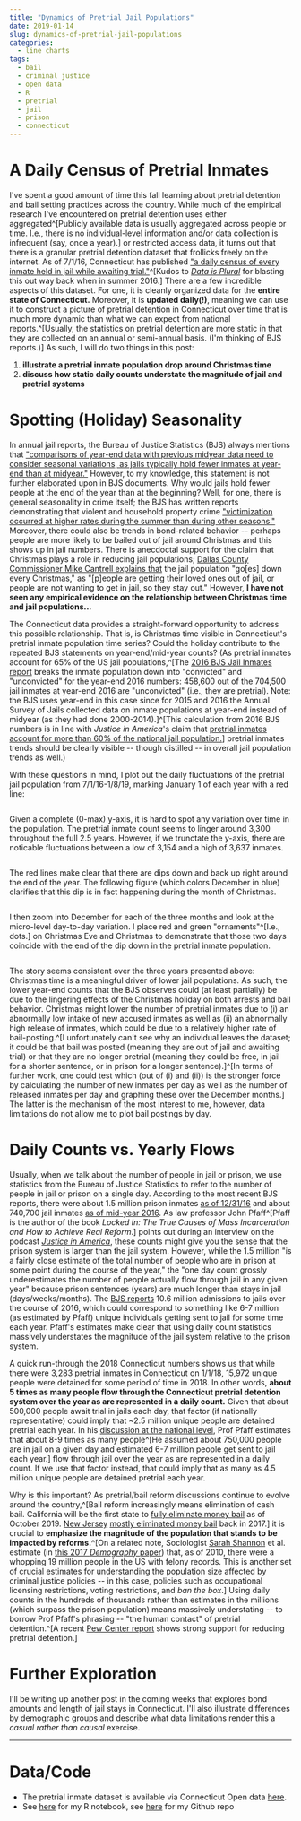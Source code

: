 ```yaml
---
title: "Dynamics of Pretrial Jail Populations"
date: 2019-01-14
slug: dynamics-of-pretrial-jail-populations
categories:
  - line charts
tags:
  - bail
  - criminal justice
  - open data
  - R
  - pretrial
  - jail
  - prison
  - connecticut
---
```


# A Daily Census of Pretrial Inmates

I've spent a good amount of time this fall learning about pretrial detention and bail setting practices across the country. While much of the empirical research I've encountered on pretrial detention uses either aggregated^[Publicly available data is usually aggregated across people or time. I.e., there is no individual-level information and/or data collection is infrequent (say, once a year).] or restricted access data, it turns out that there is a granular pretrial detention dataset that frollicks freely on the internet. As of 7/1/16, Connecticut has published ["a daily census of every inmate held in jail while awaiting trial."](https://data.ct.gov/Public-Safety/Accused-Pre-Trial-Inmates-in-Correctional-Faciltie/b674-jy6w)^[Kudos to [*Data is Plural*](https://tinyletter.com/data-is-plural) for blasting this out way back when in summer 2016.] There are a few incredible aspects of this dataset. For one, it is cleanly organized data for the **entire state of Connecticut.** Moreover, it is **updated daily(!)**, meaning we can use it to construct a picture of pretrial detention in Connecticut over time that is much more dynamic than what we can expect from national reports.^[Usually, the statistics on pretrial detention are more static in that they are collected on an annual or semi-annual basis. (I'm thinking of BJS reports.)] As such, I will do two things in this post:

1. **illustrate a pretrial inmate population drop around Christmas time**
2. **discuss how static daily counts understate the magnitude of jail and pretrial systems**

# Spotting (Holiday) Seasonality

In annual jail reports, the Bureau of Justice Statistics (BJS) always mentions that ["comparisons of year-end data with previous midyear data need to consider seasonal variations, as jails typically hold fewer inmates at year-end than at midyear."](https://www.bjs.gov/content/pub/pdf/ji16.pdf) However, to my knowledge, this statement is not further elaborated upon in BJS documents. Why would jails hold fewer people at the end of the year than at the beginning? Well, for one, there is general seasonality in crime itself; the BJS has written reports demonstrating that violent and household property crime ["victimization occurred at higher rates during the summer than during other seasons."](https://www.bjs.gov/content/pub/pdf/spcvt.pdf) Moreover, there could also be trends in bond-related behavior -- perhaps people are more likely to be bailed out of jail around Christmas and this shows up in jail numbers. There is anecdoctal support for the claim that Christmas plays a role in reducing jail populations; [Dallas County Commissioner Mike Cantrell explains that](https://www.dallasnews.com/news/dallas-county/2017/12/23/dallas-county-jail-population-dips-historic-lowand-officials-disagree) the jail population "go[es] down every Christmas," as "[p]eople are getting their loved ones out of jail, or people are not wanting to get in jail, so they stay out." However, **I have not seen any empirical evidence on the relationship between Christmas time and jail populations...**

The Connecticut data provides a straight-forward opportunity to address this possible relationship.  That is, is Christmas time visible in Connecticut's pretrial inmate population time series? Could the holiday contribute to the repeated BJS statements on year-end/mid-year counts? (As pretrial inmates account for 65% of the US jail populations,^[The [2016 BJS Jail Inmates report](https://www.bjs.gov/content/pub/pdf/ji16.pdf) breaks the inmate population down into "convicted" and "unconvicted" for the year-end 2016 numbers: 458,600 out of the 704,500 jail inmates at year-end 2016 are "unconvicted" (i.e., they are pretrial). Note: the BJS uses year-end in this case since for 2015 and 2016 the Annual Survey of Jails collected data on inmate populations at year-end instead of midyear (as they had done 2000-2014).]^[This calculation from 2016 BJS numbers is in line with *Justice in America*'s claim that [pretrial inmates account for more than 60% of the national jail population.](https://theappeal.org/justice-in-america-episode-1-justice-for-the-rich-money-bail/)] pretrial inmates trends should be clearly visible -- though distilled -- in overall jail population trends as well.)

With these questions in mind, I plot out the daily fluctuations of the pretrial jail population from 7/1/16-1/8/19, marking January 1 of each year with a red line: 

<figure>
<center>
    <img src="/post/ct-holiday_files/time-pop0.png" alt=""/>
    </center>
</figure>

Given a complete (0-max) y-axis, it is hard to spot any variation over time in the population. The pretrial inmate count seems to linger around 3,300 throughout the full 2.5 years. However, if we trunctate the y-axis, there are noticable fluctuations between a low of 3,154 and a high of 3,637 inmates.

<figure>
<center>
    <img src="/post/ct-holiday_files/time-pop.png" alt=""/>
    </center>
</figure>

The red lines make clear that there are dips down and back up right around the end of the year. The following figure (which colors December in blue) clarifies that this dip is in fact happening during the month of Christmas.

<figure>
<center>
    <img src="/post/ct-holiday_files/time-pop-dec.png" alt=""/>
    </center>
</figure>

I then zoom into December for each of the three months and look at the micro-level day-to-day variation. I place red and green "ornaments"^[I.e., dots.] on Christmas Eve and Christmas to demonstrate that those two days coincide with the end of the dip down in the pretrial inmate population.

<figure>
<center>
    <img src="/post/ct-holiday_files/time-pop-xmas.png" alt=""/>
    </center>
</figure>

The story seems consistent over the three years presented above: Christmas time is a meaningful driver of lower jail populations. As such, the lower year-end counts that the BJS observes could (at least partially) be due to the lingering effects of the Christmas holiday on both arrests and bail behavior. Christmas might lower the number of pretrial inmates due to (i) an abnormally low intake of new accused inmates as well as (ii) an abnormally high release of inmates, which could be due to a relatively higher rate of bail-posting.^[I unfortunately can't see why an individual leaves the dataset; it could be that bail was posted (meaning they are out of jail and awaiting trial) or that they are no longer pretrial (meaning they could be free, in jail for a shorter sentence, or in prison for a longer sentence).]^[In terms of further work, one could test which (out of (i) and (ii)) is the stronger force by calculating the number of new inmates per day as well as the number of released inmates per day and graphing these over the December months.] The latter is the mechanism of the most interest to me, however, data limitations do not allow me to plot bail postings by day. 

# Daily Counts vs. Yearly Flows

Usually, when we talk about the number of people in jail or prison, we use statistics from the Bureau of Justice Statistics to refer to the number of people in jail or prison on a single day. According to the most recent BJS reports, there were about 1.5 million prison inmates [as of 12/31/16](https://www.bjs.gov/content/pub/pdf/p16.pdf) and about 740,700 jail inmates [as of mid-year 2016](https://www.bjs.gov/content/pub/pdf/ji16.pdf). As law professor John Pfaff^[Pfaff is the author of the book *Locked In: The True Causes of Mass Incarceration and How to Achieve Real Reform*.] points out during an interview on the podcast [*Justice in America*](https://theappeal.org/justice-in-america-episode-3-who-built-mass-incarceration-prosecutors/), these counts might give you the sense that the prison system is larger than the jail system. However, while the 1.5 million "is a fairly close estimate of the total number of people who are in prison at some point during the course of the year," the "one day count grossly underestimates the number of people actually flow through jail in any given year" because prison sentences (years) are much longer than stays in jail (days/weeks/months). The [BJS reports](https://www.bjs.gov/content/pub/pdf/ji16.pdf) 10.6 million admissions to jails over the course of 2016, which could correspond to something like 6-7 million (as estimated by Pfaff) unique individuals getting sent to jail for some time each year. Pfaff's estimates make clear that using daily count statistics massively understates the magnitude of the jail system relative to the prison system.

A quick run-through the 2018 Connecticut numbers shows us that while there were 3,283 pretrial inmates in Connecticut on 1/1/18, 15,972 unique people were detained for some period of time in 2018. In other words, **about 5 times as many people flow through the Connecticut pretrial detention system over the year as are represented in a daily count.** Given that about 500,000 people await trial in jails each day, that factor (if nationally representative) could imply that ~2.5 million unique people are detained pretrial each year. In his [discussion at the national level](https://theappeal.org/justice-in-america-episode-3-who-built-mass-incarceration-prosecutors/), Prof Pfaff estimates that about 8-9 times as many people^[He assumed about 750,000 people are in jail on a given day and estimated 6-7 million people get sent to jail each year.] flow through jail over the year as are represented in a daily count. If we use that factor instead, that could imply that as many as 4.5 million unique people are detained pretrial each year.

Why is this important? As pretrial/bail reform discussions continue to evolve around the country,^[Bail reform increasingly means elimination of cash bail. California will be the first state to [fully eliminate money bail](https://www.sacbee.com/news/politics-government/capitol-alert/article217461380.html) as of October 2019. [New Jersey](https://www.npr.org/sections/money/2018/08/29/643072388/episode-783-new-jersey-bails-out) [mostly eliminated money bail](https://www.nytimes.com/2017/02/06/nyregion/new-jersey-bail-system.html) back in 2017.] it is crucial to **emphasize the magnitude of the population that stands to be impacted by reforms.**^[On a related note, Sociologist [Sarah Shannon](http://sarah.shannons.us/) et al. estimate (in [this 2017 *Demography* paper](http://sarah.shannons.us/uploads/4/9/3/4/4934545/shannon_etal_2017_demography.pdf)) that, as of 2010, there were a whopping 19 million people in the US with felony records. This is another set of crucial estimates for understanding the population size affected by criminal justice policies -- in this case, policies such as occupational licensing restrictions, voting restrictions, and *ban the box*.] Using daily counts in the hundreds of thousands rather than estimates in the millions (which surpass the prison population) means massively understating -- to borrow Prof Pfaff's phrasing -- "the human contact" of pretrial detention.^[A recent [Pew Center report](https://www.pewtrusts.org/en/research-and-analysis/issue-briefs/2018/11/americans-favor-expanded-pretrial-release-limited-use-of-jail) shows strong support for reducing pretrial detention.] 

# Further Exploration

I'll be writing up another post in the coming weeks that explores bond amounts and length of jail stays in Connecticut. I'll also illustrate differences by demographic groups and describe what data limitations render this a *casual rather than causal* exercise.

---

# Data/Code

- The pretrial inmate dataset is available via Connecticut Open data [here](https://data.ct.gov/Public-Safety/Accused-Pre-Trial-Inmates-in-Correctional-Faciliti/b674-jy6w).
- See [here](http://rpubs.com/apalbright/ct-pretrial) for my R notebook, see [here](https://github.com/apalbright/ct_pretrial1) for my Github repo 
